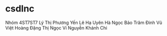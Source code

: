 # csdlnc
Nhóm 4ST7ST7
Lý Thị Phương Yến 
Lê Hạ Uyên 
Hà Ngọc Bảo Trâm 
Đinh Vũ Việt Hoàng 
Đặng Thị Ngọc Vi 
Nguyễn Khánh Chi
